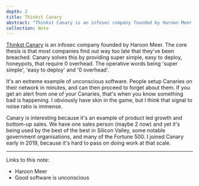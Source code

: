```yaml
---
depth: 2
title: Thinkst Canary
abstract: "Thinkst Canary is an infosec company founded by Haroon Meer. The core thesis is that most companies find out way too late that they've been breached. Canary solves this by providing super simple, easy to deploy, honeypots, that require 0 overhead. The operative words being 'super simple', 'easy to deploy' and '0 overhead'."
collection: Note
---
```

[Thinkst Canary](https://canary.tools/) is an infosec company founded by <inter-link href="haroon-meer">Haroon Meer</inter-link>. The core thesis is that most companies find out way too late that they've been breached. Canary solves this by providing super simple, easy to deploy, honeypots, that require 0 overhead. The operative words being 'super simple', 'easy to deploy' and '0 overhead'.

It's an extreme example of <inter-link href="good-software-is-unconscious">unconscious software</inter-link>. People setup Canaries on their network in minutes, and can then proceed to forget about them. If you get an alert from one of your Canaries, that's when you know something bad is happening. I obviously have skin in the game, but I think that signal to noise ratio is immense.

Canary is interesting because it's an example of <inter-link href="product-led-growth-and-bottom-up-sales">product led growth and bottom-up sales</inter-link>. We have one sales person (maybe 2 now) and yet it's being used by the best of the best in Silicon Valley, some notable government organisations, and many of the Fortune 500. I joined Canary early in 2019, because it's hard to pass on doing work at that scale. 

---

Links to this note:
- <inter-link href="haroon-meer">Haroon Meer</inter-link>
- <inter-link href="good-software-is-unconscious">Good software is unconscious</inter-link>